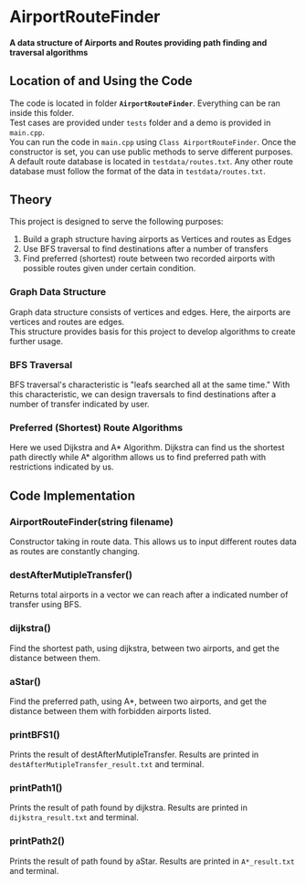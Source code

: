 # AirportRouteFinder
#### A data structure of Airports and Routes providing path finding and traversal algorithms

## Location of and Using the Code
The code is located in folder **`AirportRouteFinder`**. Everything can be ran inside this folder.   
Test cases are provided under `tests` folder and a demo is provided in `main.cpp`.  
You can run the code in `main.cpp` using `Class AirportRouteFinder`. 
Once the constructor is set, you can use public methods to serve different purposes.  
A default route database is located in `testdata/routes.txt`. Any other route database must follow the format of the data in `testdata/routes.txt`.

## Theory
This project is designed to serve the following purposes: 
1. Build a graph structure having airports as Vertices and routes as Edges
2. Use BFS traversal to find destinations after a number of transfers
3. Find preferred (shortest) route between two recorded airports with possible routes given under certain condition.

### Graph Data Structure
Graph data structure consists of vertices and edges. Here, the airports are vertices and routes are edges.   
This structure provides basis for this project to develop algorithms to create further usage. 

### BFS Traversal
BFS traversal's characteristic is "leafs searched all at the same time." With this characteristic, we can design traversals to find destinations after a number of transfer indicated by user. 

### Preferred (Shortest) Route Algorithms
Here we used Dijkstra and A* Algorithm. Dijkstra can find us the shortest path directly while A* algorithm allows us to find preferred path with restrictions indicated by us. 

## Code Implementation
### AirportRouteFinder(string filename)
Constructor taking in route data. This allows us to input different routes data as routes are constantly changing.

### destAfterMutipleTransfer()
Returns total airports in a vector we can reach after a indicated number of transfer using BFS.

### dijkstra()
Find the shortest path, using dijkstra, between two airports, and get the distance between them. 

### aStar()
Find the preferred path, using A*, between two airports, and get the distance between them with forbidden airports listed. 

### printBFS1()
Prints the result of destAfterMutipleTransfer. Results are printed in `destAfterMutipleTransfer_result.txt` and terminal. 

### printPath1()
Prints the result of path found by dijkstra. Results are printed in `dijkstra_result.txt` and terminal. 

### printPath2()
Prints the result of path found by aStar. Results are printed in `A*_result.txt` and terminal. 